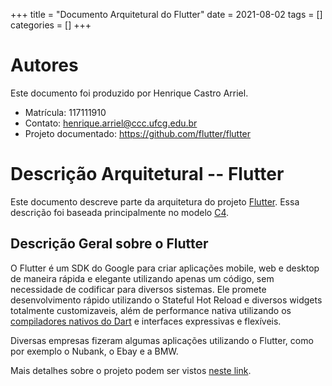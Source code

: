 +++
title = "Documento Arquitetural do Flutter"
date = 2021-08-02
tags = []
categories = []
+++

# Autores

Este documento foi produzido por Henrique Castro Arriel.

- Matrícula: 117111910
- Contato: henrique.arriel@ccc.ufcg.edu.br
- Projeto documentado: https://github.com/flutter/flutter

# Descrição Arquitetural -- Flutter

Este documento descreve parte da arquitetura do projeto [Flutter](https://github.com/flutter/flutter). Essa descrição foi baseada principalmente no modelo [C4](https://c4model.com/).

## Descrição Geral sobre o Flutter

O Flutter é um SDK do Google para criar aplicações mobile, web e desktop de maneira rápida e elegante utilizando apenas um código, sem necessidade de codificar para diversos sistemas. Ele promete desenvolvimento rápido utilizando o Stateful Hot Reload e diversos widgets totalmente customizaveis, além de performance nativa utilizando os [compiladores nativos do Dart](https://dart.dev/overview#platform) e interfaces expressivas e flexíveis.

Diversas empresas fizeram algumas aplicações utilizando o Flutter, como por exemplo o Nubank, o Ebay e a BMW. 

Mais detalhes sobre o projeto podem ser vistos [neste link](https://flutter.dev/).
